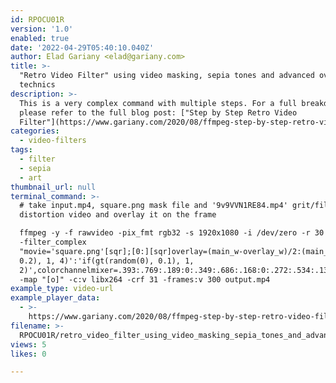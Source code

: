 ```yaml
---
id: RPOCU01R
version: '1.0'
enabled: true
date: '2022-04-29T05:40:10.040Z'
author: Elad Gariany <elad@gariany.com>
title: >-
  "Retro Video Filter" using video masking, sepia tones and advanced overlaying
  technics
description: >-
  This is a very complex command with multiple steps. For a full breakdown,
  please refer to the full blog post: ["Step by Step Retro Video
  Filter"](https://www.gariany.com/2020/08/ffmpeg-step-by-step-retro-video-filter/index.html).
categories:
  - video-filters
tags:
  - filter
  - sepia
  - art
thumbnail_url: null
terminal_command: >-
  # take input.mp4, square.png mask file and '9v9VVN1RE84.mp4' grit/film
  distortion video and overlay it on the frame

  ffmpeg -y -f rawvideo -pix_fmt rgb32 -s 1920x1080 -i /dev/zero -r 30
  -filter_complex
  "movie='square.png'[sqr];[0:][sqr]overlay=(main_w-overlay_w)/2:(main_h-overlay_h)/2[canvas];[canvas]chromakey=0x008000:blend=0:similarity=0.15[canvas2];[0:][canvas2]overlay[canvas3];movie='input.mp4',scale=1920:1080[i1];[0:][i1]overlay='if(gt(random(0),
  0.2), 1, 4)':'if(gt(random(0), 0.1), 1,
  2)',colorchannelmixer=.393:.769:.189:0:.349:.686:.168:0:.272:.534:.131[i2];[i2][canvas3]overlay[mix1];movie='9v9VVN1RE84.mp4',scale=1920:1080[grit_i1];[grit_i1]chromakey=0x16FF0A:blend=0.2:similarity=0.3,colorchannelmixer=.3:.4:.3:0:.3:.4:.3:0:.3:.4:.3[grit1];[0:][mix1]overlay[o1];[o1][grit1]overlay[o]"
  -map "[o]" -c:v libx264 -crf 31 -frames:v 300 output.mp4
example_type: video-url
example_player_data:
  - >-
    https://www.gariany.com/2020/08/ffmpeg-step-by-step-retro-video-filter/result.mp4
filename: >-
  RPOCU01R/retro_video_filter_using_video_masking_sepia_tones_and_advanced_overlaying_technics.md
views: 5
likes: 0

---
```


